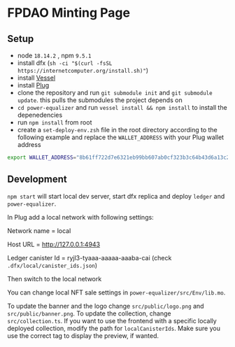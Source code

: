 # FPDAO Minting Page

## Setup

- node `18.14.2` , npm `9.5.1`
- install dfx (`sh -ci "$(curl -fsSL https://internetcomputer.org/install.sh)"`)
- install [Vessel](https://github.com/dfinity/vessel)
- install [Plug](https://plugwallet.ooo/)
- clone the repository and run `git submodule init` and `git submodule update`. this pulls the submodules the project depends on
- `cd power-equalizer` and run `vessel install && npm install` to install the depenedencies
- run `npm install` from root
- create a `set-deploy-env.zsh` file in the root directory according to the following example and replace the `WALLET_ADDRESS` with your Plug wallet address

```sh
export WALLET_ADDRESS="8b61ff722d7e6321eb99bb607ab0cf323b3c64b43d6a13c245c8a4e197f7b38b"
```

## Development

`npm start` will start local dev server, start dfx replica and deploy `ledger` and `power-equalizer`.

In Plug add a local network with following settings:

Network name = local

Host URL = http://127.0.0.1:4943

Ledger canister Id = ryjl3-tyaaa-aaaaa-aaaba-cai (check `.dfx/local/canister_ids.json`)

Then switch to the local network

You can change local NFT sale settings in `power-equalizer/src/Env/lib.mo`.

To update the banner and the logo change `src/public/logo.png` and `src/public/banner.png`.
To update the collection, change `src/collection.ts`. If you want to use the frontend with a specific locally deployed collection,
modify the path for `localCanisterIds`.
Make sure you use the correct tag to display the preview, if wanted.

